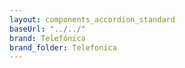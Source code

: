 ```yaml
---
layout: components_accordion_standard
baseUrl: "../../"
brand: Telefónica
brand_folder: Telefonica
---
```

